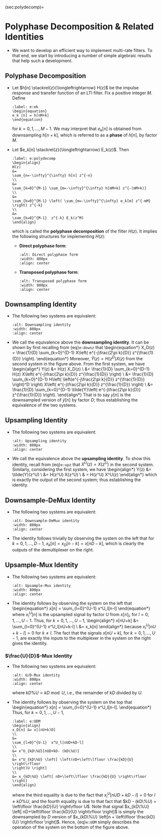 (sec:polydecomp)=
# Polyphase Decomposition & Related Identities

* We want to develop an efficient way to implement multi-rate
  filters. To that end, we start by introducing a number of simple
  algebraic results that help such a development.

## Polyphase Decomposition
* Let $h[n] \stackrel{z}{\longleftrightarrow} H(z)$ be the impulse
  response and transfer function of an LTI filter.
  Fix a positive integer $M$. Define
  ```{math}
  :label: e:ek
  \begin{equation}
  e_k [n] = h[nM+k]
  \end{equation}
  ```
  for $k=0,1,\ldots,M-1$. We may interpret that $e_k[n]$ is obtained
  from downsampling $h[n+k]$, which is referred to as a **phase** of
  $h[n]$, by factor $M$.

* Let $e_k[n] \stackrel{z}{\longleftrightarrow} E_k(z)$. Then
  ```{math}
  :label: e:polydecomp
  \begin{align}
  H(z) 
  &=
  \sum_{n=-\infty}^{\infty} h[n] z^{-n} 
  \\
  &=
  \sum_{k=0}^{M-1} \sum_{m=-\infty}^{\infty} h[mM+k] z^{-(mM+k)}
  \\
  &=
  \sum_{k=0}^{M-1} \left( \sum_{m=-\infty}^{\infty} e_k[m] z^{-mM}
  \right) z^{-k}
  \\
  &=
  \sum_{k=0}^{M-1}  z^{-k} E_k(z^M)
  \end{align}
  ```
  which is called the **polyphase decomposition** of the filter $H(z)$.
  It implies the following structures for implementing $H(z)$:
  - **Direct polyphase form**:
    ```{image} ../figs/polyd.jpg 
    :alt: Direct polyphase form
    :width: 800px 
    :align: center 
    ``` 
  - **Transposed polyphase form**:
    ```{image} ../figs/polyt.jpg 
    :alt: Transposed polyphase form
    :width: 800px 
    :align: center 
    ``` 
  
## Downsampling Identity
* The following two systems are equivalent:
  ```{image} ../figs/downid.jpg 
  :alt: Downsampling identity
  :width: 800px 
  :align: center 
  ``` 
* We call the equivalence above the **downsampling identity**. It can
  be shown by first recalling from {eq}`e:downz` that 
  \begin{equation*}
  X_D(z) = \frac{1}{D} \sum_{k=0}^{D-1} X\left(  e^{-j\frac{2\pi k}{D}}
  z^{\frac{1}{D}} \right).
  \end{equation*}
  Moreover, $\tilde{Y}(z) = H(z^D) X(z)$ from the second system in the
  figure above. From the first system, we have 
  \begin{align*}
  Y(z) 
  &=
  H(z) X_D(z)
  \\
  &=
  \frac{1}{D} \sum_{k=0}^{D-1} H(z) X\left(  e^{-j\frac{2\pi k}{D}}
  z^{\frac{1}{D}} \right)
  \\
  &=
  \frac{1}{D} \sum_{k=0}^{D-1} H\left( \left(e^{-j\frac{2\pi k}{D}}
  z^{\frac{1}{D}} \right)^D \right) X\left(  e^{-j\frac{2\pi k}{D}}
  z^{\frac{1}{D}} \right)
  \\
  &=
  \frac{1}{D} \sum_{k=0}^{D-1} \tilde{Y}\left(  e^{-j\frac{2\pi k}{D}}
  z^{\frac{1}{D}} \right).
  \end{align*}
  That is to say $y[n]$ is the downsampled version of $\tilde{y}[n]$
  by factor $D$; thus establishing the equivalence of the two systems.

## Upsampling Identity
* The following two systems are equivalent:
  ```{image} ../figs/upid.jpg 
  :alt: Upsampling identity
  :width: 800px 
  :align: center 
  ``` 
* We call the equivalence above the **upsampling identity**. To show
  this identity, recall from {eq}`e:upz` that $X^U(z) = X(z^U)$ in the
  second system. Similarly, considering the first system, we have
  \begin{align*}
  Y(z) 
  &= \tilde{Y}(z^U)
  \\
  &= H(z^U) X(z^U)
  \\
  & = H(z^U) X^U(z)
  \end{align*}
  which is exactly the output of the second system; thus establishing
  the identity.
  

## Downsample-DeMux Identity

* The following two systems are equivalent:
  ```{image} ../figs/DDid.jpg 
  :alt: Downsample-DeMux identity
  :width: 800px 
  :align: center 
  ```

* The identity follows trivially by observing the system on the left
  that for $k=0,1,\ldots, D-1$, $x_k[n] = x_D[n-k] = x[nD-k]$, which
  is clearly the outputs of the demultiplexer on the right. 

## Upsample-Mux Identity

* The following two systems are equivalent:
  ```{image} ../figs/UMid.jpg 
  :alt: Upsample-Mux identity
  :width: 800px 
  :align: center 
  ```
* The identity follows by observing the system on the left
  that 
  \begin{equation*}
  x[n] = \sum_{l=0}^{U-1} x^U_l[n-l]
  \end{equation*}
  where $x^U_l[n]$ is the upsampled signal by factor $U$ from
  $x[n]_l$, for $l=0,1,\ldots, U-1$. Thus, for $k=0,1,\ldots, U-1$,
  \begin{align*}
  x[nU+k] 
  &=
  \sum_{l=0}^{U-1}  x^U_l[nU+k-l]
  \\
  &= x_k[n]
  \end{align*}
  because $x^U_l[nU+k-l] = 0$ for $k \neq l$. The fact that the signals
  $x[nU+k]$, for $k=0,1,\ldots, U-1$, are exactly the inputs to the
  multiplexer in the system on the right gives the identity. 

### $\frac{U}{D}$-Mux Identity
* The following two systems are equivalent:
  ```{image} ../figs/UDid.jpg 
  :alt: U/D-Mux identity
  :width: 800px 
  :align: center 
  ```
  where $kD\%U = kD \bmod U$, i.e., the remainder of $kD$ divided by $U$.

* The identity follows by observing the system on the top that 
  \begin{equation*}
  x[n] = \sum_{l=0}^{U-1} x^U_l[n-l].
  \end{equation*}
  Thus, for $k=0,1,\ldots, U-1$,
  ```{math}
  :label: e:UDM
  \begin{align}
  x_D[n] &= x[(nU+k)D] 
  \\
  &=
  \sum_{l=0}^{U-1}  x^U_l[nUD+kD-l]
  \\
  &= x^U_{kD\%U}[nUD+kD- (kD\%U)]
  \\
  &= x^U_{kD\%U} \left[ \left(nD+\left\lfloor \frac{kD}{U} \right\rfloor
  \right)U \right]
  \\
  &= x_{kD\%U} \left[ nD+\left\lfloor \frac{kD}{U} \right\rfloor
  \right]
  \end{align}
  ```
  where the third equality is due to the fact that $x^U_l[nUD+kD-l] =
  0$ for $l \neq kD\%U$, and the fourth equality is due to that fact
  that $kD - (kD\%U) = \left\lfloor \frac{kD}{U} \right\rfloor U$. Note
  that signal $x_{kD\%U} \left[ nD+\left\lfloor \frac{kD}{U} \right\rfloor
  \right]$ is simply the downsampled by $D$ version of $x_{kD\%U}
  \left[n + \left\lfloor \frac{kD}{U} \right\rfloor \right]$. Hence,
  {eq}`e:UDM` simply describes the operation of the system on the
  bottom of the figure above.
